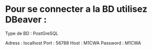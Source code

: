 # Pour se connecter a la BD utilisez DBeaver : 

Type de BD : PostGreSQL

Adress : localhost
Port : 56788
Host : M1CWA
Password : M1CWA
